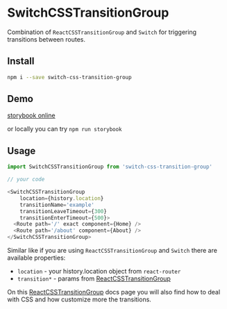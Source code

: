 # SwitchCSSTransitionGroup

Combination of `ReactCSSTransitionGroup` and `Switch` for triggering transitions between routes.

## Install

```bash
npm i --save switch-css-transition-group
```

## Demo

[storybook online](https://melounek.github.io/switch-css-transition-group)

or locally you can try `npm run storybook`

## Usage

```js
import SwitchCSSTransitionGroup from 'switch-css-transition-group'

// your code

<SwitchCSSTransitionGroup
    location={history.location}
    transitionName='example'
    transitionLeaveTimeout={300}
    transitionEnterTimeout={500}>
  <Route path='/' exact component={Home} />
  <Route path='/about' component={About} />
</SwitchCSSTransitionGroup>
```

Similar like if you are using `ReactCSSTransitionGroup` and `Switch` there are available properties:
 - `location` - your history.location object from `react-router`
 - `transition*` - params from [ReactCSSTransitionGroup](https://facebook.github.io/react/docs/animation.html)

On this [ReactCSSTransitionGroup](https://facebook.github.io/react/docs/animation.html) docs page
you will also find how to deal with CSS and how customize more the transitions.
